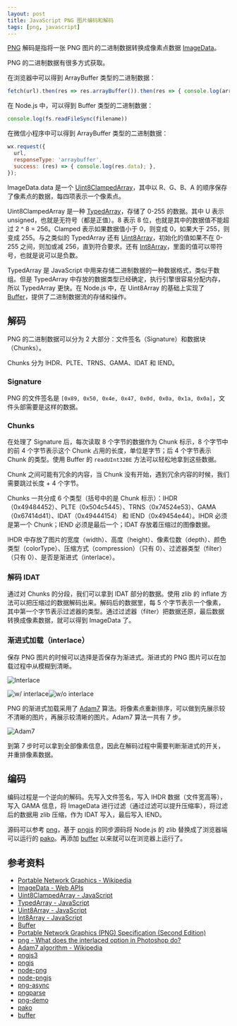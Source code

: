 ```yaml
---
layout: post
title: JavaScript PNG 图片编码和解码
tags: [png, javascript]
---
```


[PNG](https://en.wikipedia.org/wiki/Portable_Network_Graphics) 解码是指将一张 PNG 图片的二进制数据转换成像素点数据 [ImageData](https://developer.mozilla.org/en-US/docs/Web/API/ImageData)。

PNG 的二进制数据有很多方式获取。

在浏览器中可以得到 ArrayBuffer 类型的二进制数据：

```js
fetch(url).then(res => res.arrayBuffer()).then(res => { console.log(arrayBuffer) });
```

在 Node.js 中，可以得到 Buffer 类型的二进制数据：

```js
console.log(fs.readFileSync(filename))
```

在微信小程序中可以得到 ArrayBuffer 类型的二进制数据：

```js
wx.request({
  url,
  responseType: 'arraybuffer',
  success: (res) => { console.log(res.data); },
});
```

ImageData.data 是一个 [Uint8ClampedArray](https://developer.mozilla.org/en-US/docs/Web/JavaScript/Reference/Global_Objects/Uint8ClampedArray)，其中以 R、G、B、A 的顺序保存了像素点的数据，每四项表示一个像素点。

Uint8ClampedArray 是一种 [TypedArray](https://developer.mozilla.org/en-US/docs/Web/JavaScript/Reference/Global_Objects/TypedArray)，存储了 0-255 的数据。其中 U 表示 unsigned，也就是无符号（都是正值）。8 表示 8 位，也就是其中的数据值不能超过 2 ^ 8 = 256。Clamped 表示如果数据值小于 0，则变成 0，如果大于 255，则变成 255。与之类似的 TypedArray 还有 [Uint8Array](https://developer.mozilla.org/en-US/docs/Web/JavaScript/Reference/Global_Objects/Uint8Array)，初始化的值如果不在 0-255 之间，则加或减 256，直到符合要求。还有 [Int8Array](https://developer.mozilla.org/en-US/docs/Web/JavaScript/Reference/Global_Objects/Int8Array)，里面的值可以带符号，也就是说可以是负数。

TypedArray 是 JavaScript 中用来存储二进制数据的一种数据格式，类似于数组。但是 TypedArray 中存放的数据类型已经确定，执行引擎很容易分配内存，所以 TypedArray 更快。在 Node.js 中，在 Uint8Array 的基础上实现了 [Buffer](https://nodejs.org/api/buffer.html)，提供了二进制数据流的存储和操作。

## 解码

PNG 的二进制数据可以分为 2 大部分：文件签名（Signature）和数据块（Chunks）。

Chunks 分为 IHDR、PLTE、TRNS、GAMA、IDAT 和 IEND。

### Signature

PNG 的文件签名是 `[0x89, 0x50, 0x4e, 0x47, 0x0d, 0x0a, 0x1a, 0x0a]`，文件头部需要是这样的数据。

### Chunks

在处理了 Signature 后，每次读取 8 个字节的数据作为 Chunk 标示，8 个字节中的前 4 个字节表示这个 Chunk 占用的长度，单位是字节；后 4 个字节表示 Chunk 的类型。使用 Buffer 的 `readUInt32BE` 方法可以轻松地拿到这些数据。

Chunk 之间可能有冗余的内容，当 Chunk 没有开始，遇到冗余内容的时候，我们需要跳过长度 + 4 个字节。

Chunks 一共分成 6 个类型（括号中的是 Chunk 标示）：IHDR（0x49484452）、PLTE（0x504c5445）、TRNS（0x74524e53）、GAMA（0x67414d41）、IDAT（0x49444154） 和 IEND（0x49454e44）。IHDR 必须是第一个 Chunk；IEND 必须是最后一个；IDAT 存放着压缩过的图像数据。

IHDR 中存放了图片的宽度（width）、高度（height）、像素位数（depth）、颜色类型（colorType）、压缩方式（compression）（只有 0）、过滤器类型（filter）（只有 0）、是否是渐进式（interlace）。

### 解码 IDAT

通过对 Chunks 的分段，我们可以拿到 IDAT 部分的数据。使用 zlib 的 inflate 方法可以把压缩过的数据解码出来。解码后的数据里，每 5 个字节表示一个像素，其中第一个字节表示过滤器的类型。通过过滤器（filter）把数据还原，最后数据转换成像素数据，就可以得到 ImageData 了。

### 渐进式加载（interlace）

保存 PNG 图片的时候可以选择是否保存为渐进式。渐进式的 PNG 图片可以在加载过程中从模糊到清晰。

![Interlace](https://i.stack.imgur.com/97gN6.png)

![w/ interlace](https://i.stack.imgur.com/vqvqf.gif)![w/o interlace](https://i.stack.imgur.com/JTSz2.gif)

PNG 的渐进式加载采用了 [Adam7](https://en.wikipedia.org/wiki/Adam7_algorithm) 算法。将像素点重新排序，可以做到先展示较不清晰的图片，再展示较清晰的图片。Adam7 算法一共有 7 步。

![Adam7](https://upload.wikimedia.org/wikipedia/commons/2/27/Adam7_passes.gif)

到第 7 步时可以拿到全部像素信息，因此在解码过程中需要判断渐进式的开关，并重排像素数据。

## 编码

编码过程是一个逆向的解码。先写入文件签名，写入 IHDR 数据（文件宽高等），写入 GAMA 信息，将 ImageData 进行过滤（通过过滤可以提升压缩率），将过滤后的数据用 zlib 压缩，作为 IDAT 写入，最后写入 IEND。

源码可以参考 [png](https://github.com/vivaxy/course/tree/master/png)，基于 [pngjs](https://github.com/lukeapage/pngjs) 的同步源码将 Node.js 的 zlib 替换成了浏览器端可以运行的 [pako](https://github.com/nodeca/pako)。再添加 [buffer](https://github.com/feross/buffer) 以来就可以在浏览器上运行了。

## 参考资料

- [Portable Network Graphics - Wikipedia](https://en.wikipedia.org/wiki/Portable_Network_Graphics)
- [ImageData - Web APIs](https://developer.mozilla.org/en-US/docs/Web/API/ImageData)
- [Uint8ClampedArray - JavaScript](https://developer.mozilla.org/en-US/docs/Web/JavaScript/Reference/Global_Objects/Uint8ClampedArray)
- [TypedArray - JavaScript](https://developer.mozilla.org/en-US/docs/Web/JavaScript/Reference/Global_Objects/TypedArray)
- [Uint8Array - JavaScript](https://developer.mozilla.org/en-US/docs/Web/JavaScript/Reference/Global_Objects/Uint8Array)
- [Int8Array - JavaScript](https://developer.mozilla.org/en-US/docs/Web/JavaScript/Reference/Global_Objects/Int8Array)
- [Buffer](https://nodejs.org/api/buffer.html)
- [Portable Network Graphics (PNG) Specification (Second Edition)](https://www.w3.org/TR/PNG/)
- [png - What does the interlaced option in Photoshop do?](https://graphicdesign.stackexchange.com/questions/6677/what-does-the-interlaced-option-in-photoshop-do)
- [Adam7 algorithm - Wikipedia](https://en.wikipedia.org/wiki/Adam7_algorithm)
- [pngjs3](https://github.com/gforge/pngjs3)
- [pngjs](https://github.com/lukeapage/pngjs)
- [node-png](https://github.com/liangzeng/node-png)
- [node-pngjs](https://github.com/jin-sandbox/node-pngjs)
- [png-async](https://github.com/kanreisa/node-png-async)
- [pngparse](https://github.com/darkskyapp/pngparse)
- [png-demo](https://github.com/vivaxy/course/tree/master/png)
- [pako](https://github.com/nodeca/pako)
- [buffer](https://github.com/feross/buffer)
